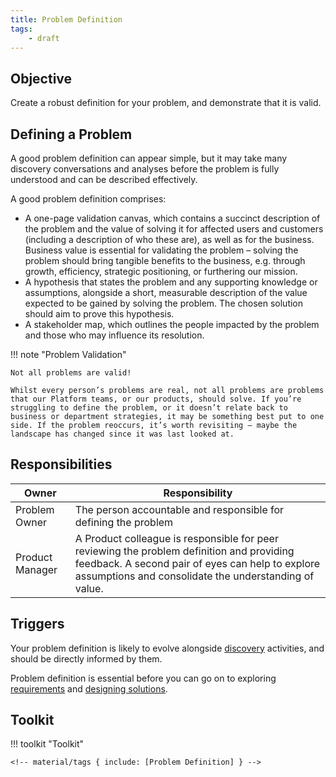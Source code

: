 ```yaml
---
title: Problem Definition
tags:
    - draft
---
```


## Objective

Create a robust definition for your problem, and demonstrate that it is valid. 

## Defining a Problem

A good problem definition can appear simple, but it may take many discovery conversations and analyses before the problem is fully understood and can be described effectively.

A good problem definition comprises:

- A one-page validation canvas, which contains a succinct description of the problem and the value of solving it for affected users and customers (including a description of who these are), as well as for the business. Business value is essential for validating the problem – solving the problem should bring tangible benefits to the business, e.g. through growth, efficiency, strategic positioning, or furthering our mission.
- A hypothesis that states the problem and any supporting knowledge or assumptions, alongside a short, measurable description of the value expected to be gained by solving the problem. The chosen solution should aim to prove this hypothesis.
- A stakeholder map, which outlines the people impacted by the problem and those who may influence its resolution.

!!! note "Problem Validation"

    Not all problems are valid!
    
    Whilst every person’s problems are real, not all problems are problems that our Platform teams, or our products, should solve. If you’re struggling to define the problem, or it doesn’t relate back to business or department strategies, it may be something best put to one side. If the problem reoccurs, it’s worth revisiting – maybe the landscape has changed since it was last looked at.

## Responsibilities

| Owner | Responsibility |
| - | - |
| Problem Owner | The person accountable and responsible for defining the problem  |
| Product Manager | A Product colleague is responsible for peer reviewing the problem definition and providing feedback. A second pair of eyes can help to explore assumptions and consolidate the understanding of value. |
 
## Triggers

Your problem definition is likely to evolve alongside [discovery](Problem-Discovery.md) activities, and should be directly informed by them.

Problem definition is essential before you can go on to exploring [requirements](./Requirements-Gathering.md) and [designing solutions](./Solution-Design.md). 


## Toolkit 

!!! toolkit "Toolkit"

    <!-- material/tags { include: [Problem Definition] } -->